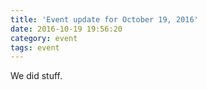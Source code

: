 ```yaml
---
title: 'Event update for October 19, 2016'
date: 2016-10-19 19:56:20
category: event
tags: event
---
```


We did stuff.
